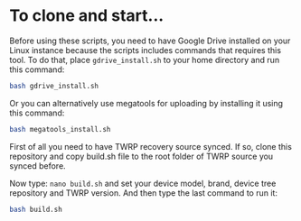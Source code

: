 To clone and start...
====================

Before using these scripts, you need to have Google Drive installed on your Linux instance because the scripts includes commands
that requires this tool.
To do that, place `gdrive_install.sh` to your home directory and run this command:

```sh
bash gdrive_install.sh
```

Or you can alternatively use megatools for uploading by installing it using this command:

```sh
bash megatools_install.sh
```

First of all you need to have TWRP recovery source synced. If so, clone this repository and copy build.sh file to the root folder of
TWRP source you synced before.

Now type: `nano build.sh` and set your device model, brand, device tree repository and TWRP version.
And then type the last command to run it:

```sh
bash build.sh
```
